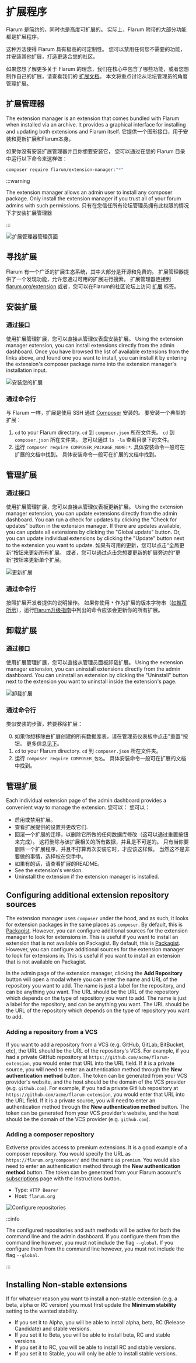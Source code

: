 # 扩展程序

Flarum 是简约的，同时也是高度可扩展的。 实际上，Flarum 附带的大部分功能都是扩展程序。

这种方法使得 Flarum 具有极高的可定制性。 您可以禁用任何您不需要的功能，并安装其他扩展，打造更适合您的社区。

如果您想了解更多关于 Flarum 的理念，我们在核心中包含了哪些功能，或者您想制作自己的扩展，请查看我们的 [扩展文档](extend/README.md)。 本文将重点讨论从论坛管理员的角度管理扩展。

## 扩展管理器

The extension manager is an extension that comes bundled with Flarum when installed via an archive. It provides a graphical interface for installing and updating both extensions and Flarum itself. 它提供一个图形接口，用于安装和更新扩展和Flarum本身。

如果你没有安装扩展管理器并且你想要安装它， 您可以通过在您的 Flarum 目录中运行以下命令来这样做：

```bash
composer require flarum/extension-manager:"*"
```

:::warning

The extension manager allows an admin user to install any composer package. Only install the extension manager if you trust all of your forum admins with such permissions. 只有在您信任所有论坛管理员拥有此权限的情况下才安装扩展管理器

:::

![扩展管理器管理页面](./assets/extension-manager-page.png)


## 寻找扩展

Flarum 有一个广泛的扩展生态系统，其中大部分是开源和免费的。 扩展管理器提供了一个发现功能，允许您通过可用的扩展进行搜索。 扩展管理器连接到 [flarum.org/extension](https://flarum.org/extensions) 或者，您可以在Flarum的社区论坛上访问 [扩展](https://discuss.flarum.org/t/extensions) 标签。

## 安装扩展

### 通过接口

使用扩展管理扩展，您可以直接从管理仪表盘安装扩展。 Using the extension manager extension, you can install extensions directly from the admin dashboard. Once you have browsed the list of available extensions from the links above, and found one you want to install, you can install it by entering the extension's composer package name into the extension manager's installation input.

![安装您的扩展](./assets/install-extension.png)

### 通过命令行

与 Flarum 一样，扩展是使用 SSH 通过 [Composer](https://getcomposer.org) 安装的。 要安装一个典型的扩展：

1. `cd` to your Flarum directory. `cd` 到 `composer.json` 所在文件夹。 `cd` 到 `composer.json` 所在文件夹。 您可以通过 `ls -la` 查看目录下的文件。
2. 运行 `composer require COMPOSER_PACKAGE_NAME:*`. 具体安装命令一般可在扩展的文档中找到。 具体安装命令一般可在扩展的文档中找到。

## 管理扩展

### 通过接口

使用扩展管理扩展，您可以直接从管理仪表板更新扩展。 Using the extension manager extension, you can update extensions directly from the admin dashboard. You can run a check for updates by clicking the "Check for updates" button in the extension manager. If there are updates available, you can update all extensions by clicking the "Global update" button. Or, you can update individual extensions by clicking the "Update" button next to the extension you want to update. 如果有可用的更新，您可以点击“全局更新”按钮来更新所有扩展。 或者，您可以通过点击您想要更新的扩展旁边的“更新”按钮来更新单个扩展。

![更新扩展](./assets/update-extension.png)

### 通过命令行

按照扩展开发者提供的说明操作。 如果你使用 `*` 作为扩展的版本字符串（[如推荐所示](composer.md)），运行[Flarum升级指南](update.md)中列出的命令应该会更新你的所有扩展。

## 卸载扩展

### 通过接口

使用扩展管理扩展，您可以直接从管理员面板卸载扩展。 Using the extension manager extension, you can uninstall extensions directly from the admin dashboard. You can uninstall an extension by clicking the "Uninstall" button next to the extension you want to uninstall inside the extension's page.

![卸载扩展](./assets/uninstall-extension.png)

### 通过命令行

类似安装的步骤，若要移除扩展：

0. 如果你想移除由扩展创建的所有数据库表，请在管理员仪表板中点击"重置"按钮。 更多信息[见下](#managing-extensions)。
1. `cd` to your Flarum directory. `cd` 到 `composer.json` 所在文件夹。
2. 运行 `composer require COMPOSER_包名`。 具体安装命令一般可在扩展的文档中找到。

## 管理扩展

Each individual extension page of the admin dashboard provides a convenient way to manage the extension. 您可以： 您可以：

- 启用或禁用扩展。
- 查看扩展提供的设置并更改它们.
- 回滚一个扩展的迁移，以删除它所做的任何数据库修改（这可以通过重置按钮来完成）。 这将删除与该扩展相关的所有数据，并且是不可逆的。 只有当你要删除一个扩展程序，并且不打算再次安装它时，才应该这样做。 当然这不是非要做的事情，选择权在您手中。
- 如果有的话，请查看扩展的README。
- See the extension's version.
- Uninstall the extension if the extension manager is installed.

## Configuring additional extension repository sources

The extension manager uses `composer` under the hood, and as such, it looks for extension packages in the same places as `composer`. By default, this is [Packagist](https://packagist.org/). However, you can configure additional sources for the extension manager to look for extensions in. This is useful if you want to install an extension that is not available on Packagist. By default, this is [Packagist](https://packagist.org/). However, you can configure additional sources for the extension manager to look for extensions in. This is useful if you want to install an extension that is not available on Packagist.

In the admin page of the extension manager, clicking the **Add Repository** button will open a modal where you can enter the name and URL of the repository you want to add. The name is just a label for the repository, and can be anything you want. The URL should be the URL of the repository which depends on the type of repository you want to add. The name is just a label for the repository, and can be anything you want. The URL should be the URL of the repository which depends on the type of repository you want to add.

### Adding a repository from a VCS

If you want to add a repository from a VCS (e.g. GitHub, GitLab, BitBucket, etc), the URL should be the URL of the repository's VCS. For example, if you had a private GitHub repository at `https://github.com/acme/flarum-extension`, you would enter that URL into the URL field. If it is a private source, you will need to enter an authentication method through the **New authentication method** button. The token can be generated from your VCS provider's website, and the host should be the domain of the VCS provider (e.g. `github.com`). For example, if you had a private GitHub repository at `https://github.com/acme/flarum-extension`, you would enter that URL into the URL field. If it is a private source, you will need to enter an authentication method through the **New authentication method** button. The token can be generated from your VCS provider's website, and the host should be the domain of the VCS provider (e.g. `github.com`).

### Adding a composer repository

Extiverse provides access to premium extensions. It is a good example of a composer repository. You would specify the URL as `https://flarum.org/composer/` and the name as `premium`. You would also need to enter an authentication method through the **New authentication method** button. The token can be generated from your Flarum account's [subscriptions](https://flarum.org/dashboard/subscriptions) page with the Instructions button.

* Type: `HTTP Bearer`
* Host: `flarum.org`

![Configure repositories](./assets/config-repositories.png)

:::info

The configured repositories and auth methods will be active for both the command line and the admin dashboard. If you configure them from the command line however, you must not include the flag `--global`. If you configure them from the command line however, you must not include the flag `--global`.

:::

## Installing Non-stable extensions

If for whatever reason you want to install a non-stable extension (e.g. a beta, alpha or RC version) you must first update the **Minimum stability** setting to the wanted stability.

* If you set it to Alpha, you will be able to install alpha, beta, RC (Release Candidate) and stable versions.
* If you set it to Beta, you will be able to install beta, RC and stable versions.
* If you set it to RC, you will be able to install RC and stable versions.
* If you set it to Stable, you will only be able to install stable versions.
